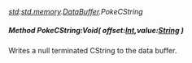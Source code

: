 _[std](../../modules/std/std-module.md):[std.memory](../../modules/std/std-memory.md).[DataBuffer](../../modules/std/std-memory-databuffer.md).PokeCString_
##### Method PokeCString:Void( offset:[Int](../../modules/wonkey/wonkey-types-int.md),value:[String](../../modules/wonkey/wonkey-types-string.md) )
Writes a null terminated CString to the data buffer.
